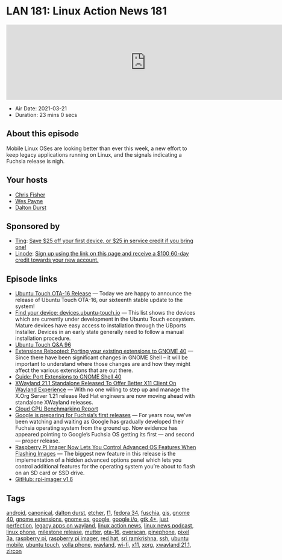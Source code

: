 # LAN 181: Linux Action News 181

<iframe src="https://player.fireside.fm/v2/DAcK9LdX+YBPFpdLZ?theme=dark" width="740" height="200" frameborder="0" scrolling="no"></iframe>

* Air Date: 2021-03-21
* Duration: 23 mins 0 secs

## About this episode

Mobile Linux OSes are looking better than ever this week, a new effort to keep legacy applications running on Linux, and the signals indicating a Fuchsia release is nigh.

## Your hosts
* [Chris Fisher](https://linuxactionnews.com/hosts/chris)
* [Wes Payne](https://linuxactionnews.com/hosts/wes)
* [Dalton Durst](https://linuxactionnews.com/guests/daltondurst)

## Sponsored by

  * [Ting](https://linux.ting.com): [Save $25 off your first device, or $25 in service credit if you bring one!](https://linux.ting.com)
  * [Linode](http://linode.com/lan): [Sign up using the link on this page and receive a $100 60-day credit towards your new account. ](http://linode.com/lan)



## Episode links

  * [Ubuntu Touch OTA-16 Release](https://ubports.com/blog/ubport-blogs-news-1/post/ubuntu-touch-ota-16-release-3744 "Ubuntu Touch OTA-16 Release") — Today we are happy to announce the release of Ubuntu Touch OTA-16, our sixteenth stable update to the system!
  * [Find your device: devices.ubuntu-touch.io](http://devices.ubuntu-touch.io/ "Find your device: devices.ubuntu-touch.io") — This list shows the devices which are currently under development in the Ubuntu Touch ecosystem. Mature devices have easy access to installation through the UBports Installer. Devices in an early state generally need to follow a manual installation procedure. 
  * [Ubuntu Touch Q&A 96](https://ubports.com/blog/ubport-blogs-news-1/post/ubuntu-touch-q-a-96-3746 "Ubuntu Touch Q&A 96")
  * [Extensions Rebooted: Porting your existing extensions to GNOME 40](https://blogs.gnome.org/shell-dev/2021/03/20/extensions-rebooted-porting-your-existing-extensions-to-gnome-40/ "Extensions Rebooted: Porting your existing extensions to GNOME 40") — Since there have been significant changes in GNOME Shell – it will be important to understand where those changes are and how they might affect the various extensions that are out there. 
  * [Guide: Port Extensions to GNOME Shell 40](https://gjs.guide/extensions/upgrading/gnome-shell-40.html "Guide: Port Extensions to GNOME Shell 40")
  * [XWayland 21.1 Standalone Released To Offer Better X11 Client On Wayland Experience](https://www.phoronix.com/scan.php?page=news_item&px=XWayland-21.1-Released "XWayland 21.1 Standalone Released To Offer Better X11 Client On Wayland Experience") — With no one willing to step up and manage the X.Org Server 1.21 release Red Hat engineers are now moving ahead with standalone XWayland releases. 
  * [Cloud CPU Benchmarking Report](https://www.linode.com/content/cloud-cpu-benchmarking-report/?utm_medium=social&utm_source=twitter "Cloud CPU Benchmarking Report")
  * [Google is preparing for Fuchsia’s first releases](https://9to5google.com/2021/03/19/fuchsia-friday-first-release-f1/ "Google is preparing for Fuchsia’s first releases") — For years now, we’ve been watching and waiting as Google has gradually developed their Fuchsia operating system from the ground up. Now evidence has appeared pointing to Google’s Fuchsia OS getting its first — and second — proper release. 
  * [Raspberry Pi Imager Now Lets You Control Advanced OS Features When Flashing Images](https://9to5linux.com/raspberry-pi-imager-now-lets-you-control-advanced-os-features-when-flashing-images "Raspberry Pi Imager Now Lets You Control Advanced OS Features When Flashing Images") — The biggest new feature in this release is the implementation of a hidden advanced options panel which lets you control additional features for the operating system you’re about to flash on an SD card or SSD drive.
  * [GitHub: rpi-imager v1.6](https://github.com/raspberrypi/rpi-imager/releases/tag/v1.6 "GitHub: rpi-imager v1.6")



## Tags

[android](https://linuxactionnews.com/tags/android), [canonical](https://linuxactionnews.com/tags/canonical), [dalton durst](https://linuxactionnews.com/tags/dalton%20durst), [etcher](https://linuxactionnews.com/tags/etcher), [f1](https://linuxactionnews.com/tags/f1), [fedora 34](https://linuxactionnews.com/tags/fedora%2034), [fuschia](https://linuxactionnews.com/tags/fuschia), [gjs](https://linuxactionnews.com/tags/gjs), [gnome 40](https://linuxactionnews.com/tags/gnome%2040), [gnome extensions](https://linuxactionnews.com/tags/gnome%20extensions), [gnome os](https://linuxactionnews.com/tags/gnome%20os), [google](https://linuxactionnews.com/tags/google), [google i/o](https://linuxactionnews.com/tags/google%20i%2Fo), [gtk 4+](https://linuxactionnews.com/tags/gtk%204+), [just perfection](https://linuxactionnews.com/tags/just%20perfection), [legacy apps on wayland](https://linuxactionnews.com/tags/legacy%20apps%20on%20wayland), [linux action news](https://linuxactionnews.com/tags/linux%20action%20news), [linux news podcast](https://linuxactionnews.com/tags/linux%20news%20podcast), [linux phone](https://linuxactionnews.com/tags/linux%20phone), [milestone release](https://linuxactionnews.com/tags/milestone%20release), [mutter](https://linuxactionnews.com/tags/mutter), [ota-16](https://linuxactionnews.com/tags/ota-16), [overscan](https://linuxactionnews.com/tags/overscan), [pinephone](https://linuxactionnews.com/tags/pinephone), [pixel 3a](https://linuxactionnews.com/tags/pixel%203a), [raspberry pi](https://linuxactionnews.com/tags/raspberry%20pi), [raspberry pi imager](https://linuxactionnews.com/tags/raspberry%20pi%20imager), [red hat](https://linuxactionnews.com/tags/red%20hat), [sri ramkrishna](https://linuxactionnews.com/tags/sri%20ramkrishna), [ssh](https://linuxactionnews.com/tags/ssh), [ubuntu mobile](https://linuxactionnews.com/tags/ubuntu%20mobile), [ubuntu touch](https://linuxactionnews.com/tags/ubuntu%20touch), [volla phone](https://linuxactionnews.com/tags/volla%20phone), [wayland](https://linuxactionnews.com/tags/wayland), [wi-fi](https://linuxactionnews.com/tags/wi-fi), [x11](https://linuxactionnews.com/tags/x11), [xorg](https://linuxactionnews.com/tags/xorg), [xwayland 21.1](https://linuxactionnews.com/tags/xwayland%2021.1), [zircon](https://linuxactionnews.com/tags/zircon)